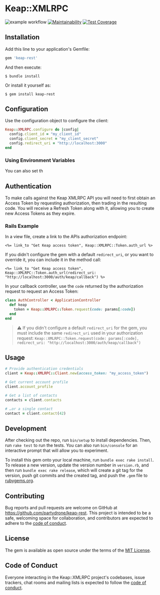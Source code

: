 # Keap::XMLRPC

![example workflow](https://github.com/partydrone/keap-rest/actions/workflows/ci.yml/badge.svg) [![Maintainability](https://api.codeclimate.com/v1/badges/56adf33da4a7588ea186/maintainability)](https://codeclimate.com/github/partydrone/keap-rest/maintainability) [![Test Coverage](https://api.codeclimate.com/v1/badges/56adf33da4a7588ea186/test_coverage)](https://codeclimate.com/github/partydrone/keap-rest/test_coverage)

## Installation

Add this line to your application's Gemfile:

```ruby
gem 'keap-rest'
```

And then execute:

    $ bundle install

Or install it yourself as:

    $ gem install keap-rest

## Configuration

Use the configuration object to configure the client:

```ruby
Keap::XMLRPC.configure do |config|
  config.client_id = "my_client_id"
  config.client_secret = "my_client_secret"
  config.redirect_uri = "http://localhost:3000"
end
```

### Using Environment Variables

You can also set th

## Authentication

To make calls against the Keap XMLRPC API you will need to first obtain an Access
Token by requesting authorization, then trading in the resulting code. You will
receive a Refresh Token along with it, allowing you to create new Access Tokens
as they expire.

### Rails Example

In a view file, create a link to the APIs authorization endpoint:

```erb
<%= link_to "Get Keap access token", Keap::XMLRPC::Token.auth_url %>
```

If you didn't configure the gem with a default `redirect_uri`, or you want to
override it, you can include it in the method call:

```erb
<%= link_to "Get Keap access token", Keap::XMLRPC::Token.auth_url(redirect_uri: "http://localhost:3000/auth/keap/callback") %>
```

In your callback controller, use the `code` returned by the authorization
request to request an Access Token:

```ruby
class AuthController < ApplicationController
  def keap
    token = Keap::XMLRPC::Token.request(code: params[:code])
  end
end
```

> :warning: If you didn't configure a default `redirect_uri` for the gem, you
> must include the same `redirect_uri` used in your authorization request:
> `Keap::XMLRPC::Token.request(code: params[:code], redirect_uri: "http://localhost:3000/auth/keap/callback")`

## Usage

```ruby
# Provide authentication credentials
client = Keap::XMLRPC::Client.new(access_token: "my_access_token")

# Get current account profile
client.account_profile

# Get a list of contacts
contacts = client.contacts

# …or a single contact
contact = client.contact(42)
```

## Development

After checking out the repo, run `bin/setup` to install dependencies. Then, run `rake test` to run the tests. You can also run `bin/console` for an interactive prompt that will allow you to experiment.

To install this gem onto your local machine, run `bundle exec rake install`. To release a new version, update the version number in `version.rb`, and then run `bundle exec rake release`, which will create a git tag for the version, push git commits and the created tag, and push the `.gem` file to [rubygems.org](https://rubygems.org).

## Contributing

Bug reports and pull requests are welcome on GitHub at https://github.com/partydrone/keap-rest. This project is intended to be a safe, welcoming space for collaboration, and contributors are expected to adhere to the [code of conduct](https://github.com/partydrone/keap-rest/blob/main/CODE_OF_CONDUCT.md).

## License

The gem is available as open source under the terms of the [MIT License](https://opensource.org/licenses/MIT).

## Code of Conduct

Everyone interacting in the Keap::XMLRPC project's codebases, issue trackers, chat rooms and mailing lists is expected to follow the [code of conduct](https://github.com/partydrone/keap-rest/blob/main/CODE_OF_CONDUCT.md).
